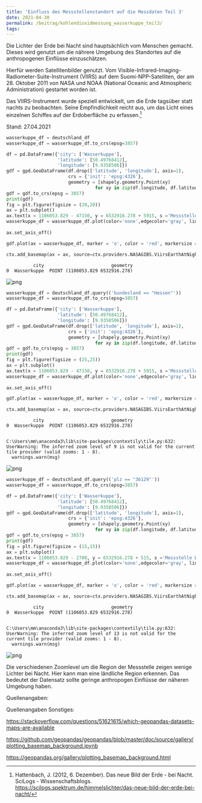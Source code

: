 ```yaml
---
title: 'Einfluss des Messstellenstandort auf die Messdaten Teil 3'
date: 2021-04-30
permalink: /beitrag/kohlendioxidmessung_wasserkuppe_teil3/
tags:
---
```

Die Lichter der Erde bei Nacht sind hauptsächlich vom Menschen gemacht. Dieses wird genutzt um die nährere Umgebung des Standortes auf die anthropogenen Einflüsse einzuschätzen. 

Hierfür werden Satellitenbilder genutzt. Vom Visible-Infrared-Imaging-Radiometer-Suite-Instrument (VIIRS) auf dem Suomi-NPP-Satelliten, der am 28. Oktober 2011 von NASA und NOAA (National Oceanic and Atmospheric Administration) gestartet worden ist.

Das VIIRS-Instrument wurde speziell entwickelt, um die Erde tagsüber statt nachts zu beobachten. Seine Empfindlichkeit reicht aus, um das Licht eines einzelnen Schiffes auf der Erdoberfläche zu erfassen.[^1]

Stand: 27.04.2021


```python
wasserkuppe_df = deutschland_df
wasserkuppe_df = wasserkuppe_df.to_crs(epsg=3857)

df = pd.DataFrame({'city': ['Wasserkuppe'],
                   'latitude': [50.49768412],
                   'longitude': [9.9358506]})
gdf = gpd.GeoDataFrame(df.drop(['latitude', 'longitude'], axis=1),
                       crs = {'init': 'epsg:4326'},
                       geometry = [shapely.geometry.Point(xy)
                                 for xy in zip(df.longitude, df.latitude)])
gdf = gdf.to_crs(epsg = 3857)
print(gdf)
fig = plt.figure(figsize = (20,20))
ax = plt.subplot()
ax.text(x = 1106053.829 - 47150, y = 6532916.278 + 5915, s ='Messstelle Wasserkuppe', size = 28, color = 'white') 
wasserkuppe_df = wasserkuppe_df.plot(color='none',edgecolor='gray', linewidth=0, ax = ax)
                                                                         
ax.set_axis_off()                                    

gdf.plot(ax = wasserkuppe_df, marker = 'o', color = 'red', markersize = 150)

ctx.add_basemap(ax = ax, source=ctx.providers.NASAGIBS.ViirsEarthAtNight2012)
```

              city                         geometry
    0  Wasserkuppe  POINT (1106053.829 6532916.278)




![png](/images/kohlendioxidmessung/output_2_1.png)
    



```python
wasserkuppe_df = deutschland_df.query(('bundesland == "Hessen"'))
wasserkuppe_df = wasserkuppe_df.to_crs(epsg=3857)

df = pd.DataFrame({'city': ['Wasserkuppe'],
                   'latitude': [50.49768412],
                   'longitude': [9.9358506]})
gdf = gpd.GeoDataFrame(df.drop(['latitude', 'longitude'], axis=1),
                       crs = {'init': 'epsg:4326'},
                       geometry = [shapely.geometry.Point(xy)
                                 for xy in zip(df.longitude, df.latitude)])
gdf = gdf.to_crs(epsg = 3857)
print(gdf)
fig = plt.figure(figsize = (25,25))
ax = plt.subplot()
ax.text(x = 1106053.829 - 47150, y = 6532916.278 + 5915, s ='Messstelle Wasserkuppe', size = 18, color = 'white') 
wasserkuppe_df = wasserkuppe_df.plot(color='none',edgecolor='gray', linewidth=1, ax = ax)
                                                                         
ax.set_axis_off()                                    

gdf.plot(ax = wasserkuppe_df, marker = 'o', color = 'red', markersize = 150)

ctx.add_basemap(ax = ax, source=ctx.providers.NASAGIBS.ViirsEarthAtNight2012)
```

              city                         geometry
    0  Wasserkuppe  POINT (1106053.829 6532916.278)


    C:\Users\mm\anaconda3\lib\site-packages\contextily\tile.py:632: UserWarning: The inferred zoom level of 9 is not valid for the current tile provider (valid zooms: 1 - 8).
      warnings.warn(msg)




![png](/images/kohlendioxidmessung/output_3_2.png)
    



```python
wasserkuppe_df = deutschland_df.query(('plz == "36129"'))
wasserkuppe_df = wasserkuppe_df.to_crs(epsg=3857)

df = pd.DataFrame({'city': ['Wasserkuppe'],
                   'latitude': [50.49768412],
                   'longitude': [9.9358506]})
gdf = gpd.GeoDataFrame(df.drop(['latitude', 'longitude'], axis=1),
                       crs = {'init': 'epsg:4326'},
                       geometry = [shapely.geometry.Point(xy)
                                 for xy in zip(df.longitude, df.latitude)])
gdf = gdf.to_crs(epsg = 3857)
print(gdf)
fig = plt.figure(figsize = (15,15))
ax = plt.subplot()
ax.text(x = 1106053.829 - 2700, y = 6532916.278 + 515, s ='Messstelle Wasserkuppe', size = 18, color = 'white') 
wasserkuppe_df = wasserkuppe_df.plot(color='none',edgecolor='gray', linewidth=3, ax = ax)
                                                                         
ax.set_axis_off()                                    

gdf.plot(ax = wasserkuppe_df, marker = 'o', color = 'red', markersize = 150)

ctx.add_basemap(ax = ax, source=ctx.providers.NASAGIBS.ViirsEarthAtNight2012)
```

              city                         geometry
    0  Wasserkuppe  POINT (1106053.829 6532916.278)


    C:\Users\mm\anaconda3\lib\site-packages\contextily\tile.py:632: UserWarning: The inferred zoom level of 13 is not valid for the current tile provider (valid zooms: 1 - 8).
      warnings.warn(msg)




![png](/images/kohlendioxidmessung/output_4_2.png)
    


Die verschiedenen Zoomlevel um die Region der Messstelle zeigen wenige Lichter bei Nacht. Hier kann man eine ländliche Region erkennen. Das bedeutet der Datensatz sollte geringe anthropogen Einflüsse der näheren Umgebung haben. 

Quellenangaben:

[^1]: Hattenbach, J. (2012, 6. Dezember). Das neue Bild der Erde - bei Nacht. SciLogs - Wissenschaftsblogs. https://scilogs.spektrum.de/himmelslichter/das-neue-bild-der-erde-bei-nacht/


Quellenangaben Sonstiges:

https://stackoverflow.com/questions/51621615/which-geopandas-datasets-maps-are-available

https://github.com/geopandas/geopandas/blob/master/doc/source/gallery/plotting_basemap_background.ipynb

https://geopandas.org/gallery/plotting_basemap_background.html